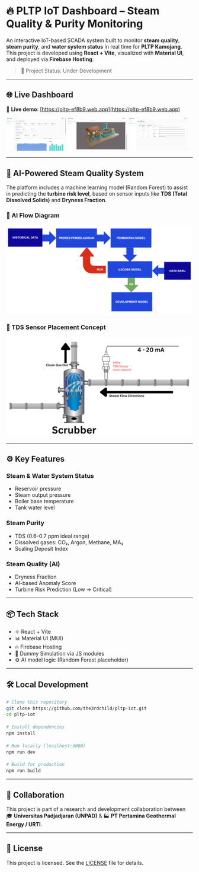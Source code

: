 # 🔥 PLTP IoT Dashboard – Steam Quality & Purity Monitoring

An interactive IoT-based SCADA system built to monitor **steam quality**, **steam purity**, and **water system status** in real time for **PLTP Kamojang**. This project is developed using **React + Vite**, visualized with **Material UI**, and deployed via **Firebase Hosting**.

> 🚧 Project Status: Under Development

---

## 🌐 Live Dashboard

📍 **Live demo**: [https://pltp-ef8b9.web.app](https://pltp-ef8b9.web.app)

<p float="left">
  <img src="https://github.com/the3rdchild/pltp-iot/blob/main/documentation/ds1.png" width="32%" />
  <img src="https://github.com/the3rdchild/pltp-iot/blob/main/documentation/ds2.png" width="32%" />
  <img src="https://github.com/the3rdchild/pltp-iot/blob/main/documentation/ds3.png" width="32%" />
</p>

---

## 🧠 AI-Powered Steam Quality System

The platform includes a machine learning model (Random Forest) to assist in predicting the **turbine risk level**, based on sensor inputs like **TDS (Total Dissolved Solids)** and **Dryness Fraction**.

### 🔄 AI Flow Diagram

![AI Flow](https://github.com/the3rdchild/pltp-iot/blob/main/documentation/ai-flow.png)

### 🧪 TDS Sensor Placement Concept

![TDS Sensor Layout](https://github.com/the3rdchild/pltp-iot/blob/main/documentation/tds.png)

---

## ⚙️ Key Features

### Steam & Water System Status
- Reservoir pressure
- Steam output pressure
- Boiler base temperature
- Tank water level

### Steam Purity
- TDS (0.6–0.7 ppm ideal range)
- Dissolved gases: CO₂, Argon, Methane, MA₃
- Scaling Deposit Index

### Steam Quality (AI)
- Dryness Fraction
- AI-based Anomaly Score
- Turbine Risk Prediction (Low → Critical)

---

## 📦 Tech Stack

- ⚛️ React + Vite
- 📊 Material UI (MUI)
- 🔥 Firebase Hosting
- 📁 Dummy Simulation via JS modules
- ⚙️ AI model logic (Random Forest placeholder)

---

## 🛠️ Local Development

```bash
# Clone this repository
git clone https://github.com/the3rdchild/pltp-iot.git
cd pltp-iot

# Install dependencies
npm install

# Run locally (localhost:3000)
npm run dev

# Build for production
npm run build
```

---

## 🤝 Collaboration

This project is part of a research and development collaboration between  
🎓 **Universitas Padjadjaran (UNPAD)** & 🏭 **PT Pertamina Geothermal Energy / URTI**.

---

## 📄 License

This project is licensed. See the [LICENSE](./LICENSE) file for details.

